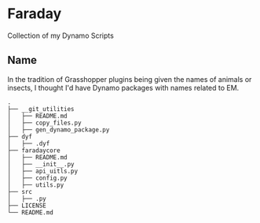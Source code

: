 # Faraday
Collection of my Dynamo Scripts

## Name
In the tradition of Grasshopper plugins being given the names of animals or insects, I thought I'd have Dynamo packages with names related to EM.

```
.
├── __git_utilities 
│   ├── README.md  
│   ├── copy_files.py  
│   ├── gen_dynamo_package.py  
├── dyf
│   ├── .dyf  
├── faradaycore
│   ├── README.md  
│   ├── __init__.py  
│   ├── api_uitls.py  
│   ├── config.py  
│   ├── utils.py  
├── src
│   ├── .py  
├── LICENSE  
└── README.md  
```
